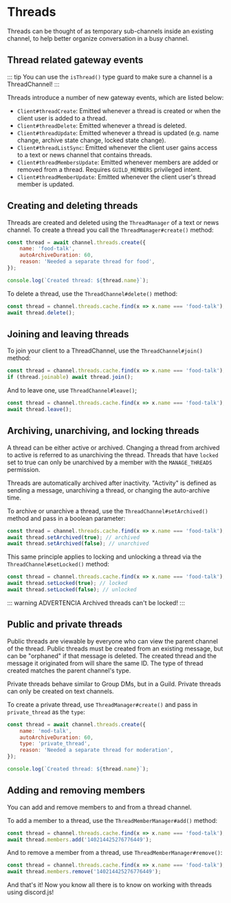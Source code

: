 # Threads

Threads can be thought of as temporary sub-channels inside an existing channel, to help better organize conversation in a busy channel.

## Thread related gateway events

::: tip
You can use the `isThread()` type guard to make sure a channel is a ThreadChannel!
:::

Threads introduce a number of new gateway events, which are listed below:

- `Client#threadCreate`: Emitted whenever a thread is created or when the client user is added to a thread.
- `Client#threadDelete`: Emitted whenever a thread is deleted.
- `Client#threadUpdate`: Emitted whenever a thread is updated (e.g. name change, archive state change, locked state change).
- `Client#threadListSync`: Emitted whenever the client user gains access to a text or news channel that contains threads.
- `Client#threadMembersUpdate`: Emitted whenever members are added or removed from a thread. Requires `GUILD_MEMBERS` privileged intent.
- `Client#threadMemberUpdate`: Emitted whenever the client user's thread member is updated.

## Creating and deleting threads

Threads are created and deleted using the `ThreadManager` of a text or news channel.
To create a thread you call the `ThreadManager#create()` method:

<!-- eslint-skip -->

```js
const thread = await channel.threads.create({
	name: 'food-talk',
	autoArchiveDuration: 60,
	reason: 'Needed a separate thread for food',
});

console.log(`Created thread: ${thread.name}`);
```

To delete a thread, use the `ThreadChannel#delete()` method:

<!-- eslint-skip -->

```js
const thread = channel.threads.cache.find(x => x.name === 'food-talk');
await thread.delete();
```

## Joining and leaving threads

To join your client to a ThreadChannel, use the `ThreadChannel#join()` method:

<!-- eslint-skip -->

```js
const thread = channel.threads.cache.find(x => x.name === 'food-talk');
if (thread.joinable) await thread.join();
```

And to leave one, use `ThreadChannel#leave()`;

<!-- eslint-skip -->

```js
const thread = channel.threads.cache.find(x => x.name === 'food-talk');
await thread.leave();
```

## Archiving, unarchiving, and locking threads

A thread can be either active or archived. Changing a thread from archived to active is referred to as unarchiving the thread. Threads that have `locked` set to true can only be unarchived by a member with the `MANAGE_THREADS` permission.

Threads are automatically archived after inactivity. "Activity" is defined as sending a message, unarchiving a thread, or changing the auto-archive time.

To archive or unarchive a thread, use the `ThreadChannel#setArchived()` method and pass in a boolean parameter:

<!-- eslint-skip -->

```js
const thread = channel.threads.cache.find(x => x.name === 'food-talk');
await thread.setArchived(true); // archived
await thread.setArchived(false); // unarchived
```


This same principle applies to locking and unlocking a thread via the `ThreadChannel#setLocked()` method:

<!-- eslint-skip -->

```js 
const thread = channel.threads.cache.find(x => x.name === 'food-talk');
await thread.setLocked(true); // locked
await thread.setLocked(false); // unlocked
```

::: warning ADVERTENCIA
Archived threads can't be locked!
:::

## Public and private threads

Public threads are viewable by everyone who can view the parent channel of the thread. Public threads must be created from an existing message, but can be "orphaned" if that message is deleted. The created thread and the message it originated from will share the same ID. The type of thread created matches the parent channel's type.

Private threads behave similar to Group DMs, but in a Guild. Private threads can only be created on text channels.

To create a private thread, use `ThreadManager#create()` and pass in `private_thread` as the `type`:

<!-- eslint-skip -->

```js {4}
const thread = await channel.threads.create({
	name: 'mod-talk',
	autoArchiveDuration: 60,
	type: 'private_thread',
	reason: 'Needed a separate thread for moderation',
});

console.log(`Created thread: ${thread.name}`);
```

## Adding and removing members

You can add and remove members to and from a thread channel.

To add a member to a thread, use the `ThreadMemberManager#add()` method:

<!-- eslint-skip -->

```js
const thread = channel.threads.cache.find(x => x.name === 'food-talk');
await thread.members.add('140214425276776449');
```

And to remove a member from a thread, use `ThreadMemberManager#remove()`:

<!-- eslint-skip -->

```js
const thread = channel.threads.cache.find(x => x.name === 'food-talk');
await thread.members.remove('140214425276776449');
```

And that's it! Now you know all there is to know on working with threads using discord.js!
